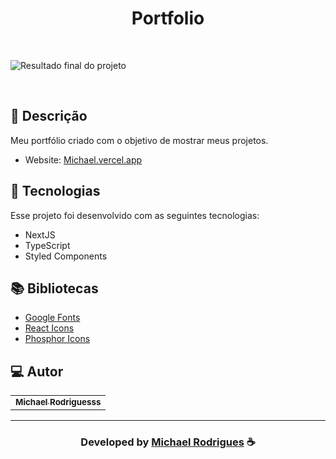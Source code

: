 <h1 align="center">
  Portfolio
</h1>

<br>

![Resultado final do projeto](https://i.imgur.com/DN8DYkQ.png)

<br>

## 📝 Descrição

Meu portfólio criado com o objetivo de mostrar meus projetos.

- Website: [Michael.vercel.app](https://portfolio-n3gcija1u-michaelrodrigues.vercel.app/)

## 🚀 Tecnologias

Esse projeto foi desenvolvido com as seguintes tecnologias:

- NextJS
- TypeScript
- Styled Components

## 📚 Bibliotecas

- [Google Fonts](https://fonts.google.com/)
- [React Icons](https://react-icons.github.io/react-icons/)
- [Phosphor Icons](https://phosphoricons.com/)

## 💻 Autor<br>

<table>
  <tr>
    <td align="center">
      <a href="https://github.com/MichaelRodriguesss">
       <div>
        <sub>
          <b>Michael Rodriguesss</b>
        </sub>
        </div>
      </a>
    </td>
  </tr>
</table>

---

  <h3 align="center"> Developed by <a href="https://www.linkedin.com/in/MichaelRodriguesss/">Michael Rodrigues</a> ☕</h3>
